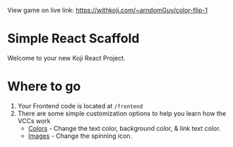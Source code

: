 View game on live link: https://withkoji.com/~arndomGuy/color-flip-1

# Simple React Scaffold

Welcome to your new Koji React Project.

# Where to go
1. Your Frontend code is located at `/frontend`
2. There are some simple customization options to help you learn how the VCCs work
    - [Colors](#~/.koji/customization/colors.json!visual) - Change the text color, background color, & link text color.
    - [Images](#~/.koji/customization/images.json!visual) - Change the spinning icon.
